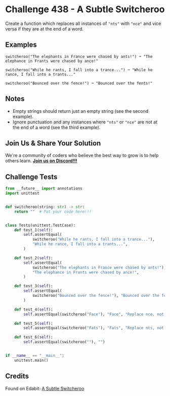 # Challenge 438 - A Subtle Switcheroo

Create a function which replaces all instances of `"nts"` with `"nce"` and vice versa if they are at the end of a word.

## Examples
```
switcheroo("The elephants in France were chased by ants!") ➞ "The elephance in Frants were chased by ance!"

switcheroo("While he rants, I fall into a trance...") ➞ "While he rance, I fall into a trants..."

switcheroo("Bounced over the fence!") ➞ "Bounced over the fents!"
```
## Notes

- Empty strings should return just an empty string (see the second example).
- Ignore punctuation and any instances where `"nts"` or `"nce"` are not at the end of a word (see the third example).

## Join Us & Share Your Solution

We're a community of coders who believe the best way to grow is to help others learn. **[Join us on Discord!!!]("https"://discord.gg/sfHykntuGy)**

## Challenge Tests
```python
from __future__ import annotations
import unittest


def switcheroo(string: str) -> str:
    return ""  # Put your code here!!!


class Tests(unittest.TestCase):
    def test_1(self):
        self.assertEqual(
            switcheroo("While he rants, I fall into a trance..."),
            "While he rance, I fall into a trants...",
        )

    def test_2(self):
        self.assertEqual(
            switcheroo("The elephants in France were chased by ants!"),
            "The elephance in Frants were chased by ance!",
        )

    def test_3(self):
        self.assertEqual(
            switcheroo("Bounced over the fence!"), "Bounced over the fents!"
        )

    def test_4(self):
        self.assertEqual(switcheroo("Face"), "Face", "Replace nce, not just ce")

    def test_5(self):
        self.assertEqual(switcheroo("Fats"), "Fats", "Replace nts, not just ts")

    def test_6(self):
        self.assertEqual(switcheroo(""), "")


if __name__ == "__main__":
    unittest.main()
```
## Credits

Found on Edabit: [A Subtle Switcheroo](https://edabit.com/challenge/o7u9hqTW5AY3SoZgT)
